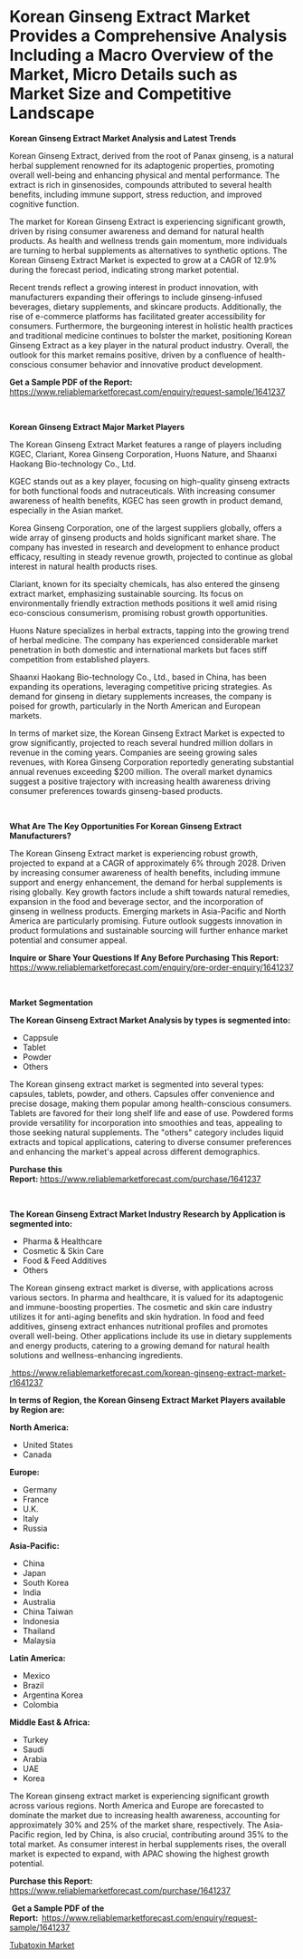 <p><h1>Korean Ginseng Extract Market Provides a Comprehensive Analysis Including a Macro Overview of the Market, Micro Details such as Market Size and Competitive Landscape</h1></p><p><strong>Korean Ginseng Extract Market Analysis and Latest Trends</strong></p>
<p><p>Korean Ginseng Extract, derived from the root of Panax ginseng, is a natural herbal supplement renowned for its adaptogenic properties, promoting overall well-being and enhancing physical and mental performance. The extract is rich in ginsenosides, compounds attributed to several health benefits, including immune support, stress reduction, and improved cognitive function. </p><p>The market for Korean Ginseng Extract is experiencing significant growth, driven by rising consumer awareness and demand for natural health products. As health and wellness trends gain momentum, more individuals are turning to herbal supplements as alternatives to synthetic options. The Korean Ginseng Extract Market is expected to grow at a CAGR of 12.9% during the forecast period, indicating strong market potential.</p><p>Recent trends reflect a growing interest in product innovation, with manufacturers expanding their offerings to include ginseng-infused beverages, dietary supplements, and skincare products. Additionally, the rise of e-commerce platforms has facilitated greater accessibility for consumers. Furthermore, the burgeoning interest in holistic health practices and traditional medicine continues to bolster the market, positioning Korean Ginseng Extract as a key player in the natural product industry. Overall, the outlook for this market remains positive, driven by a confluence of health-conscious consumer behavior and innovative product development.</p></p>
<p><strong>Get a Sample PDF of the Report:&nbsp;</strong> <a href="https://www.reliablemarketforecast.com/enquiry/request-sample/1641237?utm_campaign=3182&utm_medium=2&utm_source=Github&utm_content=ia&utm_term=02042025&utm_id=korean-ginseng-extract">https://www.reliablemarketforecast.com/enquiry/request-sample/1641237</a></p>
<p>&nbsp;</p>
<p><strong>Korean Ginseng Extract Major Market Players</strong></p>
<p><p>The Korean Ginseng Extract Market features a range of players including KGEC, Clariant, Korea Ginseng Corporation, Huons Nature, and Shaanxi Haokang Bio-technology Co., Ltd. </p><p>KGEC stands out as a key player, focusing on high-quality ginseng extracts for both functional foods and nutraceuticals. With increasing consumer awareness of health benefits, KGEC has seen growth in product demand, especially in the Asian market.</p><p>Korea Ginseng Corporation, one of the largest suppliers globally, offers a wide array of ginseng products and holds significant market share. The company has invested in research and development to enhance product efficacy, resulting in steady revenue growth, projected to continue as global interest in natural health products rises.</p><p>Clariant, known for its specialty chemicals, has also entered the ginseng extract market, emphasizing sustainable sourcing. Its focus on environmentally friendly extraction methods positions it well amid rising eco-conscious consumerism, promising robust growth opportunities.</p><p>Huons Nature specializes in herbal extracts, tapping into the growing trend of herbal medicine. The company has experienced considerable market penetration in both domestic and international markets but faces stiff competition from established players.</p><p>Shaanxi Haokang Bio-technology Co., Ltd., based in China, has been expanding its operations, leveraging competitive pricing strategies. As demand for ginseng in dietary supplements increases, the company is poised for growth, particularly in the North American and European markets.</p><p>In terms of market size, the Korean Ginseng Extract Market is expected to grow significantly, projected to reach several hundred million dollars in revenue in the coming years. Companies are seeing growing sales revenues, with Korea Ginseng Corporation reportedly generating substantial annual revenues exceeding $200 million. The overall market dynamics suggest a positive trajectory with increasing health awareness driving consumer preferences towards ginseng-based products.</p></p>
<p>&nbsp;</p>
<p><strong>What Are The Key Opportunities For Korean Ginseng Extract Manufacturers?</strong></p>
<p><p>The Korean Ginseng Extract market is experiencing robust growth, projected to expand at a CAGR of approximately 6% through 2028. Driven by increasing consumer awareness of health benefits, including immune support and energy enhancement, the demand for herbal supplements is rising globally. Key growth factors include a shift towards natural remedies, expansion in the food and beverage sector, and the incorporation of ginseng in wellness products. Emerging markets in Asia-Pacific and North America are particularly promising. Future outlook suggests innovation in product formulations and sustainable sourcing will further enhance market potential and consumer appeal.</p></p>
<p><strong>Inquire or Share Your Questions If Any Before Purchasing This Report:</strong> <a href="https://www.reliablemarketforecast.com/enquiry/pre-order-enquiry/1641237?utm_campaign=3182&utm_medium=2&utm_source=Github&utm_content=ia&utm_term=02042025&utm_id=korean-ginseng-extract">https://www.reliablemarketforecast.com/enquiry/pre-order-enquiry/1641237</a></p>
<p>&nbsp;</p>
<p><strong>Market Segmentation</strong></p>
<p><strong>The Korean Ginseng Extract Market Analysis by types is segmented into:</strong></p>
<p><ul><li>Cappsule</li><li>Tablet</li><li>Powder</li><li>Others</li></ul></p>
<p><p>The Korean ginseng extract market is segmented into several types: capsules, tablets, powder, and others. Capsules offer convenience and precise dosage, making them popular among health-conscious consumers. Tablets are favored for their long shelf life and ease of use. Powdered forms provide versatility for incorporation into smoothies and teas, appealing to those seeking natural supplements. The "others" category includes liquid extracts and topical applications, catering to diverse consumer preferences and enhancing the market's appeal across different demographics.</p></p>
<p><strong>Purchase this Report:&nbsp;</strong><a href="https://www.reliablemarketforecast.com/purchase/1641237?utm_campaign=3182&utm_medium=2&utm_source=Github&utm_content=ia&utm_term=02042025&utm_id=korean-ginseng-extract">https://www.reliablemarketforecast.com/purchase/1641237</a></p>
<p>&nbsp;</p>
<p><strong>The Korean Ginseng Extract Market Industry Research by Application is segmented into:</strong></p>
<p><ul><li>Pharma & Healthcare</li><li>Cosmetic & Skin Care</li><li>Food & Feed Additives</li><li>Others</li></ul></p>
<p><p>The Korean ginseng extract market is diverse, with applications across various sectors. In pharma and healthcare, it is valued for its adaptogenic and immune-boosting properties. The cosmetic and skin care industry utilizes it for anti-aging benefits and skin hydration. In food and feed additives, ginseng extract enhances nutritional profiles and promotes overall well-being. Other applications include its use in dietary supplements and energy products, catering to a growing demand for natural health solutions and wellness-enhancing ingredients.</p></p>
<p><a href="https://www.reliablemarketforecast.com/korean-ginseng-extract-market-r1641237?utm_campaign=3182&utm_medium=2&utm_source=Github&utm_content=ia&utm_term=02042025&utm_id=korean-ginseng-extract">&nbsp;https://www.reliablemarketforecast.com/korean-ginseng-extract-market-r1641237</a></p>
<p><strong>In terms of Region, the Korean Ginseng Extract Market Players available by Region are:</strong></p>
<p>
    <p> <strong> North America: </strong>
        <ul>
            <li>United States</li>
            <li>Canada</li>
        </ul>
        </p> 
    <p> <strong> Europe: </strong>
        <ul>
            <li>Germany</li>
            <li>France</li>
            <li>U.K.</li>
            <li>Italy</li>
            <li>Russia</li>
        </ul>
        </p> 
    <p> <strong> Asia-Pacific: </strong>
        <ul>
            <li>China</li>
            <li>Japan</li>
            <li>South Korea</li>
            <li>India</li>
            <li>Australia</li>
            <li>China Taiwan</li>
            <li>Indonesia</li>
            <li>Thailand</li>
            <li>Malaysia</li>
        </ul>
        </p> 
    <p> <strong> Latin America: </strong>
        <ul>
            <li>Mexico</li>
            <li>Brazil</li>
            <li>Argentina Korea</li>
            <li>Colombia</li>
        </ul>
        </p> 
    <p> <strong> Middle East & Africa: </strong>
        <ul>
            <li>Turkey</li>
            <li>Saudi</li>
            <li>Arabia</li>
            <li>UAE</li>
            <li>Korea</li>
        </ul>
    </p>
    </p>
<p><p>The Korean ginseng extract market is experiencing significant growth across various regions. North America and Europe are forecasted to dominate the market due to increasing health awareness, accounting for approximately 30% and 25% of the market share, respectively. The Asia-Pacific region, led by China, is also crucial, contributing around 35% to the total market. As consumer interest in herbal supplements rises, the overall market is expected to expand, with APAC showing the highest growth potential.</p></p>
<p><strong>Purchase this Report: </strong><a href="https://www.reliablemarketforecast.com/purchase/1641237?utm_campaign=3182&utm_medium=2&utm_source=Github&utm_content=ia&utm_term=02042025&utm_id=korean-ginseng-extract">https://www.reliablemarketforecast.com/purchase/1641237</a></p>
<p>&nbsp;<strong>Get a Sample PDF of the Report:&nbsp;&nbsp;</strong><a href="https://www.reliablemarketforecast.com/enquiry/request-sample/1641237?utm_campaign=3182&utm_medium=2&utm_source=Github&utm_content=ia&utm_term=02042025&utm_id=korean-ginseng-extract">https://www.reliablemarketforecast.com/enquiry/request-sample/1641237</a></p>
<p><strong></strong></p>
<p><p><a href="https://github.com/shrebasokib/Market-Research-Report-List-1/blob/main/tubatoxin-market.md?utm_campaign=3182&utm_medium=2&utm_source=Github&utm_content=ia&utm_term=02042025&utm_id=korean-ginseng-extract">Tubatoxin Market</a></p></p>